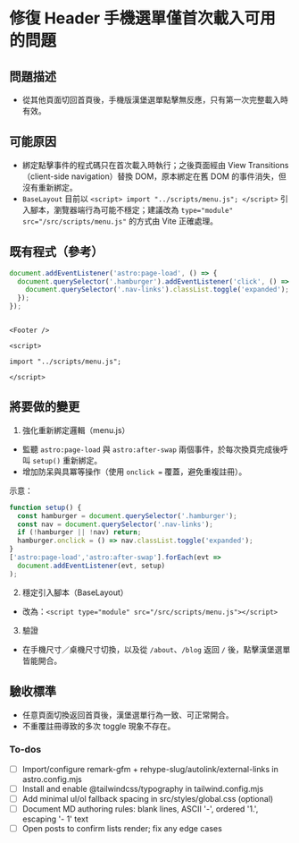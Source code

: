 <!-- a6846f7f-ab37-4981-90b8-66b707d2d58e 91172bac-87a9-4321-8962-22b62714f893 -->
# 修復 Header 手機選單僅首次載入可用的問題

## 問題描述

- 從其他頁面切回首頁後，手機版漢堡選單點擊無反應，只有第一次完整載入時有效。

## 可能原因

- 綁定點擊事件的程式碼只在首次載入時執行；之後頁面經由 View Transitions（client-side navigation）替換 DOM，原本綁定在舊 DOM 的事件消失，但沒有重新綁定。
- `BaseLayout` 目前以 `<script> import "../scripts/menu.js"; </script>` 引入腳本，瀏覽器端行為可能不穩定；建議改為 `type="module" src="/src/scripts/menu.js"` 的方式由 Vite 正確處理。

## 既有程式（參考）

```1:5:/Users/justinli/repo/lbjdev/src/scripts/menu.js
document.addEventListener('astro:page-load', () => {
  document.querySelector('.hamburger').addEventListener('click', () => {
    document.querySelector('.nav-links').classList.toggle('expanded');
  });
});
```

```41:43:/Users/justinli/repo/lbjdev/src/layouts/BaseLayout.astro

<Footer />

<script>

import "../scripts/menu.js";

</script>

````

## 將要做的變更
1) 強化重新綁定邏輯（menu.js）
- 監聽 `astro:page-load` 與 `astro:after-swap` 兩個事件，於每次換頁完成後呼叫 `setup()` 重新綁定。
- 增加防呆與具冪等操作（使用 `onclick =` 覆蓋，避免重複註冊）。

示意：
```js
function setup() {
  const hamburger = document.querySelector('.hamburger');
  const nav = document.querySelector('.nav-links');
  if (!hamburger || !nav) return;
  hamburger.onclick = () => nav.classList.toggle('expanded');
}
['astro:page-load','astro:after-swap'].forEach(evt =>
  document.addEventListener(evt, setup)
);
````

2) 穩定引入腳本（BaseLayout）

- 改為：`<script type="module" src="/src/scripts/menu.js"></script>`

3) 驗證

- 在手機尺寸／桌機尺寸切換，以及從 `/about`、`/blog` 返回 `/` 後，點擊漢堡選單皆能開合。

## 驗收標準

- 任意頁面切換返回首頁後，漢堡選單行為一致、可正常開合。
- 不重覆註冊導致的多次 toggle 現象不存在。

### To-dos

- [ ] Import/configure remark-gfm + rehype-slug/autolink/external-links in astro.config.mjs
- [ ] Install and enable @tailwindcss/typography in tailwind.config.mjs
- [ ] Add minimal ul/ol fallback spacing in src/styles/global.css (optional)
- [ ] Document MD authoring rules: blank lines, ASCII '-', ordered '1.', escaping '- 1' text
- [ ] Open posts to confirm lists render; fix any edge cases